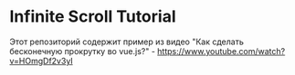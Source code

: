 # Infinite Scroll Tutorial

Этот репозиторий содержит пример из видео "Как сделать бесконечную прокрутку во vue.js?" - https://www.youtube.com/watch?v=HOmgDf2v3yI